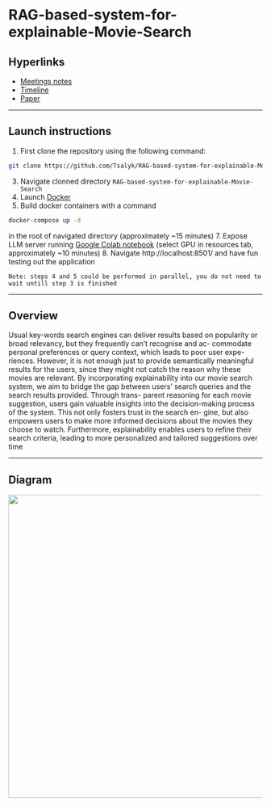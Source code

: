 # RAG-based-system-for-explainable-Movie-Search

## Hyperlinks
* [Meetings notes](https://docs.google.com/document/d/13XV529CzxseJ4wfdnEoQAKRNz8hCcIXpr1cMPGujlcE/edit?usp=sharing)
* [Timeline](https://docs.google.com/document/d/1aeqbfDCny26YenkR2OS5SquHwYyDr2x-pAUu2QmLaPs/edit)
* [Paper](https://www.overleaf.com/5328894874bzgyjztmzxbb#f507a1)
***

## Launch instructions
1. First clone the repository using the following command:
```sh
git clone https://github.com/Tsalyk/RAG-based-system-for-explainable-Movie-Search.git
```
3. Navigate clonned directory ```RAG-based-system-for-explainable-Movie-Search```
4. Launch [Docker](https://www.docker.com/)
5. Build docker containers with a command
```sh
docker-compose up -d
```
in the root of navigated directory (approximately ~15 minutes)
7. Expose LLM server running [Google Colab notebook](https://colab.research.google.com/drive/1KZYaEtJDWsxzc9N3CWEIbcaVu2ipGgzG?usp=sharing) (select GPU in resources tab, approximately ~10 minutes)
8. Navigate http://localhost:8501/ and have fun testing out the application

```Note: steps 4 and 5 could be performed in parallel, you do not need to wait untill step 3 is finished```
***

## Overview
Usual key-words search engines can deliver results
based on popularity or broad relevancy, but they frequently can’t recognise and ac-
commodate personal preferences or query context, which leads to poor user expe-
riences. However, it is not enough just to provide semantically meaningful results
for the users, since they might not catch the reason why these movies are relevant.
By incorporating explainability into our movie search system, we aim to bridge the
gap between users’ search queries and the search results provided. Through trans-
parent reasoning for each movie suggestion, users gain valuable insights into the
decision-making process of the system. This not only fosters trust in the search en-
gine, but also empowers users to make more informed decisions about the movies
they choose to watch. Furthermore, explainability enables users to refine their search
criteria, leading to more personalized and tailored suggestions over time
***

## Diagram
<img src="https://github.com/Tsalyk/DomainSpecificAIAssistant/blob/main/assets/AIMovieSearch.png" width="700" height="600">
